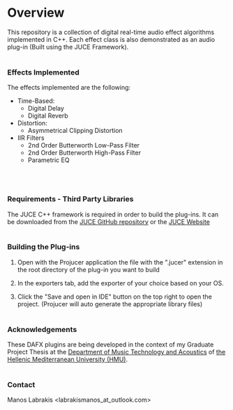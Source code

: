 # Overview
This repository is a collection of digital real-time audio effect algorithms implemented in C++. Each effect class is also demonstrated as an audio plug-in (Built using the JUCE Framework).
<br></br>
### Effects Implemented
The effects implemented are the following:
* Time-Based:
  * Digital Delay
  * Digital Reverb
* Distortion:
  * Asymmetrical Clipping Distortion
* IIR Filters
    * 2nd Order Butterworth Low-Pass Filter
    * 2nd Order Butterworth High-Pass Filter
    * Parametric EQ

<br><br/>
### Requirements -  Third Party Libraries
The JUCE C++ framework is required in order to build the plug-ins. It can be downloaded from the
[JUCE GitHub repository](https://github.com/juce-framework/JUCE) or the [JUCE Website](https://juce.com/get-juce/download)
<br><br />
### Building the Plug-ins
1. Open with the Projucer application the file with the ".jucer" extension in the root directory of the plug-in you want to build

2. In the exporters tab, add the exporter of your choice based on your OS.

3. Click the "Save and open in IDE" button on the top right to open the project. (Projucer will auto generate the appropriate library files)
<br><br />
### Acknowledgements
These DAFX plugins are being  developed in the context of my Graduate Project Thesis at the   [Department of Music Technology and Acoustics](https://mta.hmu.gr) of [the Hellenic Mediterranean University (HMU)](https://www.hmu.gr).
<br><br />
### Contact
Manos Labrakis <labrakismanos_at_outlook.com>
